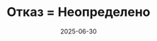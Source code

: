 ---
date: 2025-06-30
guid: 66d77e27-a849-4fa4-b115-15764d9931a2
title: 'Отказ = Неопределено'
question: |
    Будет ли форма открыта?
options:
    - Да
    - Нет
    - Ошибка
correct: 1
tags:
    - wtf
source: https://t.me/JuniorOneS/690
images:
    - /assets/questions/2025-06-30_2_1.jpg
---